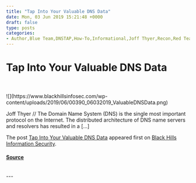 ```yaml
---
title: "Tap Into Your Valuable DNS Data"
date: Mon, 03 Jun 2019 15:21:48 +0000
draft: false
type: posts
categories: 
- Author,Blue Team,DNSTAP,How-To,Informational,Joff Thyer,Recon,Red Team,BIND,DNS,Farsight Security,Logging,Paul Vixie
---
```

# Tap Into Your Valuable DNS Data

<br/>

<br/>
![](https://www.blackhillsinfosec.com/wp-content/uploads/2019/06/00390_06032019_ValuableDNSData.png)

Joff Thyer // The Domain Name System (DNS) is the single most important protocol on the Internet. The distributed architecture of DNS name servers and resolvers has resulted in a \[…\]

The post [Tap Into Your Valuable DNS Data](https://www.blackhillsinfosec.com/tap-into-your-valuable-dns-data/) appeared first on [Black Hills Information Security](https://www.blackhillsinfosec.com).

#### [Source](https://www.blackhillsinfosec.com/tap-into-your-valuable-dns-data/)

<br/>
---
